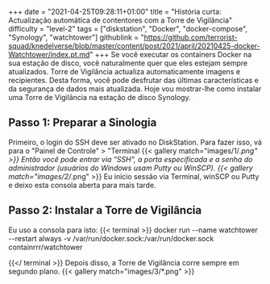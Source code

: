 +++
date = "2021-04-25T09:28:11+01:00"
title = "História curta: Actualização automática de contentores com a Torre de Vigilância"
difficulty = "level-2"
tags = ["diskstation", "Docker", "docker-compose", "Synology", "watchtower"]
githublink = "https://github.com/terrorist-squad/knedelverse/blob/master/content/post/2021/april/20210425-docker-Watchtower/index.pt.md"
+++
Se você executar os containers Docker na sua estação de disco, você naturalmente quer que eles estejam sempre atualizados. Torre de Vigilância actualiza automaticamente imagens e recipientes. Desta forma, você pode desfrutar das últimas características e da segurança de dados mais atualizada. Hoje vou mostrar-lhe como instalar uma Torre de Vigilância na estação de disco Synology.
## Passo 1: Preparar a Sinologia
Primeiro, o login do SSH deve ser ativado no DiskStation. Para fazer isso, vá para o "Painel de Controle" > "Terminal
{{< gallery match="images/1/*.png" >}}
Então você pode entrar via "SSH", a porta especificada e a senha do administrador (usuários do Windows usam Putty ou WinSCP).
{{< gallery match="images/2/*.png" >}}
Eu inicio sessão via Terminal, winSCP ou Putty e deixo esta consola aberta para mais tarde.
## Passo 2: Instalar a Torre de Vigilância
Eu uso a consola para isto:
{{< terminal >}}
docker run --name watchtower --restart always -v /var/run/docker.sock:/var/run/docker.sock containrrr/watchtower

{{</ terminal >}}
Depois disso, a Torre de Vigilância corre sempre em segundo plano.
{{< gallery match="images/3/*.png" >}}

